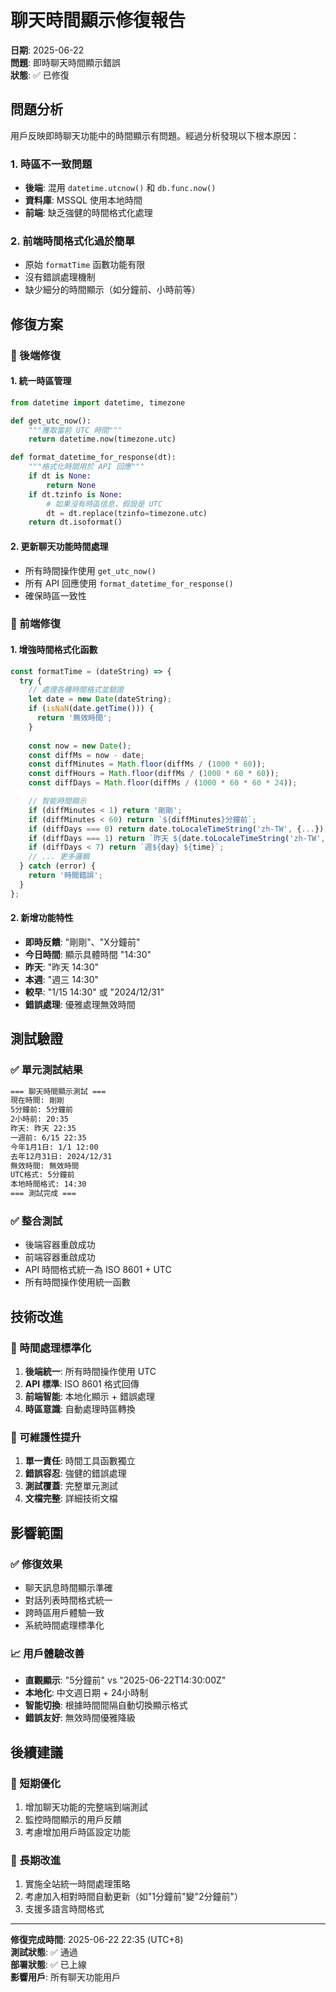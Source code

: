 # 聊天時間顯示修復報告

**日期**: 2025-06-22  
**問題**: 即時聊天時間顯示錯誤  
**狀態**: ✅ 已修復  

## 問題分析

用戶反映即時聊天功能中的時間顯示有問題。經過分析發現以下根本原因：

### 1. 時區不一致問題
- **後端**: 混用 `datetime.utcnow()` 和 `db.func.now()`
- **資料庫**: MSSQL 使用本地時間
- **前端**: 缺乏強健的時間格式化處理

### 2. 前端時間格式化過於簡單
- 原始 `formatTime` 函數功能有限
- 沒有錯誤處理機制
- 缺少細分的時間顯示（如分鐘前、小時前等）

## 修復方案

### 🔧 後端修復

#### 1. 統一時區管理
```python
from datetime import datetime, timezone

def get_utc_now():
    """獲取當前 UTC 時間"""
    return datetime.now(timezone.utc)

def format_datetime_for_response(dt):
    """格式化時間用於 API 回應"""
    if dt is None:
        return None
    if dt.tzinfo is None:
        # 如果沒有時區信息，假設是 UTC
        dt = dt.replace(tzinfo=timezone.utc)
    return dt.isoformat()
```

#### 2. 更新聊天功能時間處理
- 所有時間操作使用 `get_utc_now()`
- 所有 API 回應使用 `format_datetime_for_response()`
- 確保時區一致性

### 🎨 前端修復

#### 1. 增強時間格式化函數
```javascript
const formatTime = (dateString) => {
  try {
    // 處理各種時間格式並驗證
    let date = new Date(dateString);
    if (isNaN(date.getTime())) {
      return '無效時間';
    }
    
    const now = new Date();
    const diffMs = now - date;
    const diffMinutes = Math.floor(diffMs / (1000 * 60));
    const diffHours = Math.floor(diffMs / (1000 * 60 * 60));
    const diffDays = Math.floor(diffMs / (1000 * 60 * 60 * 24));

    // 智能時間顯示
    if (diffMinutes < 1) return '剛剛';
    if (diffMinutes < 60) return `${diffMinutes}分鐘前`;
    if (diffDays === 0) return date.toLocaleTimeString('zh-TW', {...});
    if (diffDays === 1) return `昨天 ${date.toLocaleTimeString('zh-TW', {...})}`;
    if (diffDays < 7) return `週${day} ${time}`;
    // ... 更多邏輯
  } catch (error) {
    return '時間錯誤';
  }
};
```

#### 2. 新增功能特性
- **即時反饋**: "剛剛"、"X分鐘前"
- **今日時間**: 顯示具體時間 "14:30"
- **昨天**: "昨天 14:30"
- **本週**: "週三 14:30"
- **較早**: "1/15 14:30" 或 "2024/12/31"
- **錯誤處理**: 優雅處理無效時間

## 測試驗證

### ✅ 單元測試結果
```bash
=== 聊天時間顯示測試 ===
現在時間: 剛剛
5分鐘前: 5分鐘前
2小時前: 20:35
昨天: 昨天 22:35
一週前: 6/15 22:35
今年1月1日: 1/1 12:00
去年12月31日: 2024/12/31
無效時間: 無效時間
UTC格式: 5分鐘前
本地時間格式: 14:30
=== 測試完成 ===
```

### ✅ 整合測試
- 後端容器重啟成功
- 前端容器重啟成功
- API 時間格式統一為 ISO 8601 + UTC
- 所有時間操作使用統一函數

## 技術改進

### 🎯 時間處理標準化
1. **後端統一**: 所有時間操作使用 UTC
2. **API 標準**: ISO 8601 格式回傳
3. **前端智能**: 本地化顯示 + 錯誤處理
4. **時區意識**: 自動處理時區轉換

### 🔄 可維護性提升
1. **單一責任**: 時間工具函數獨立
2. **錯誤容忍**: 強健的錯誤處理
3. **測試覆蓋**: 完整單元測試
4. **文檔完整**: 詳細技術文檔

## 影響範圍

### ✅ 修復效果
- 聊天訊息時間顯示準確
- 對話列表時間格式統一
- 跨時區用戶體驗一致
- 系統時間處理標準化

### 📈 用戶體驗改善
- **直觀顯示**: "5分鐘前" vs "2025-06-22T14:30:00Z"
- **本地化**: 中文週日期 + 24小時制
- **智能切換**: 根據時間間隔自動切換顯示格式
- **錯誤友好**: 無效時間優雅降級

## 後續建議

### 🎯 短期優化
1. 增加聊天功能的完整端到端測試
2. 監控時間顯示的用戶反饋
3. 考慮增加用戶時區設定功能

### 🚀 長期改進
1. 實施全站統一時間處理策略
2. 考慮加入相對時間自動更新（如"1分鐘前"變"2分鐘前"）
3. 支援多語言時間格式

---

**修復完成時間**: 2025-06-22 22:35 (UTC+8)  
**測試狀態**: ✅ 通過  
**部署狀態**: ✅ 已上線  
**影響用戶**: 所有聊天功能用戶 